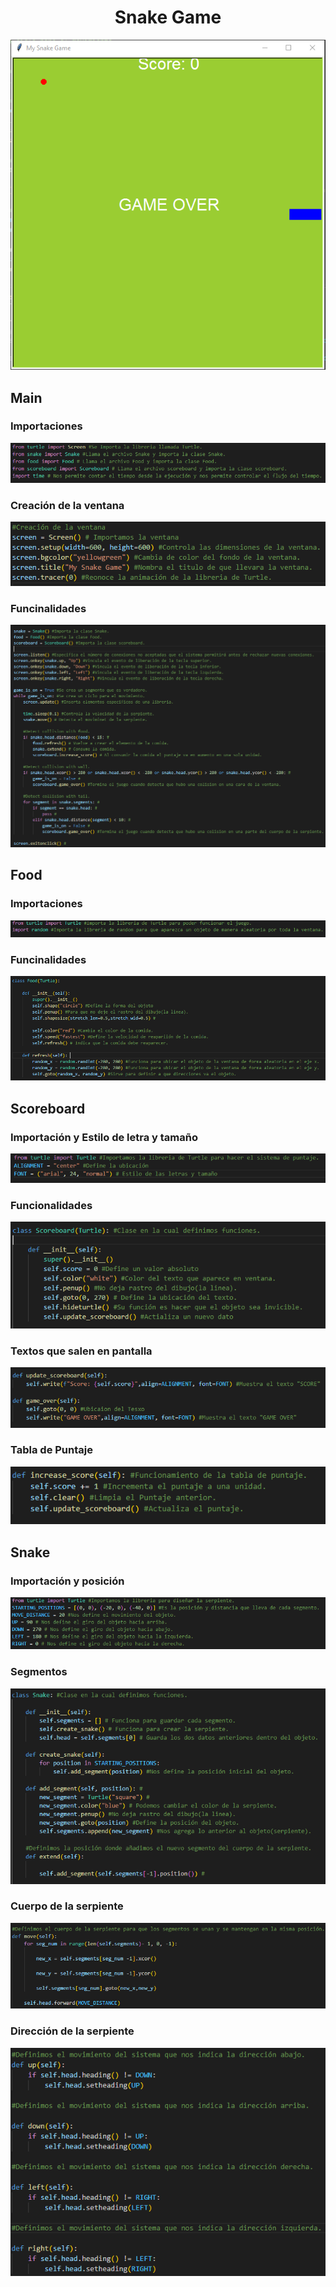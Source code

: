 <center><h1>Snake Game</h1></center>

<img src=img/juego.PNG>

<h2>Main</h2>
<h3>Importaciones</h3>
<img src=img/importaciones.PNG>

<h3>Creación de la ventana</h3>
<img src=img/creacionventana.PNG>

<h3>Funcinalidades</h3>
<img src=img/funcionalidad.PNG>





<h2>Food</h2>
<h3>Importaciones</h3>
<img src=img/imporfood.PNG>

<h3>Funcinalidades</h3>
<img src=img/funciofood.PNG>





<h2>Scoreboard</h2>
<h3>Importación y Estilo de letra y tamaño</h3>
<img src=img/imporscore.PNG>

<h3>Funcionalidades</h3>
<img src=img/funcioscore.PNG>

<h3>Textos que salen en pantalla</h3>
<img src=img/textos.PNG>

<h3>Tabla de Puntaje</h3>
<img src=img/tabla_puntaje.PNG>




<h2>Snake</h2>
<h3>Importación y posición</h3>
<img src=img/imporsnake.PNG>

<h3>Segmentos</h3>
<img src=img/segmentos.PNG>

<h3>Cuerpo de la serpiente</h3>
<img src=img/cuerpo.PNG>

<h3>Dirección de la serpiente</h3>
<img src=img/direccion.PNG>



